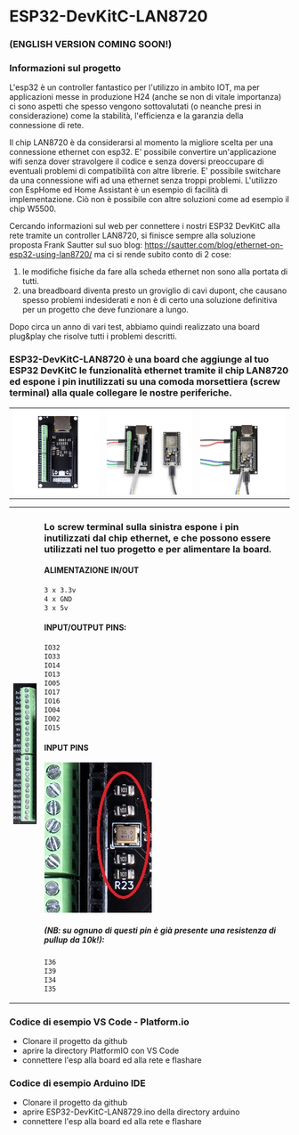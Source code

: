 # ESP32-DevKitC-LAN8720

### (ENGLISH VERSION COMING SOON!)

### Informazioni sul progetto

L'esp32 è un controller fantastico per l'utilizzo in ambito IOT, ma per applicazioni messe in produzione H24 (anche se non di vitale importanza) ci sono aspetti che spesso vengono sottovalutati (o neanche presi in considerazione) come la stabilità, l'efficienza e la garanzia della connessione di rete. 
 
Il chip LAN8720 è da considerarsi al momento la migliore scelta per una connessione ethernet con esp32. E' possibile convertire un'applicazione wifi senza dover stravolgere il codice e senza doversi preoccupare di eventuali problemi di compatibilità con altre librerie. E' possibile switchare da una connessione wifi ad una ethernet senza troppi problemi. L'utilizzo con EspHome ed Home Assistant è un esempio di facilità di implementazione.
Ciò non è possibile con altre soluzioni come ad esempio il chip W5500. 

Cercando informazioni sul web per connettere i nostri ESP32 DevKitC alla rete tramite un controller LAN8720, si finisce sempre alla soluzione proposta Frank Sautter sul suo blog: https://sautter.com/blog/ethernet-on-esp32-using-lan8720/ ma ci si rende subito conto di 2 cose: 

1) le modifiche fisiche da fare alla scheda ethernet non sono alla portata di tutti.
2) una breadboard diventa presto un groviglio di cavi dupont, che causano spesso problemi indesiderati e non è di certo una soluzione definitiva per un progetto che deve funzionare a lungo.

Dopo circa un anno di vari test, abbiamo quindi realizzato una board plug&play che risolve tutti i problemi descritti.

### ESP32-DevKitC-LAN8720 è una board che aggiunge al tuo ESP32 DevKitC le funzionalità ethernet tramite il chip LAN8720 ed espone i pin inutilizzati su una comoda morsettiera (screw terminal) alla quale collegare le nostre periferiche.

<table><tr><td><img src="images/board-ethernet-08-01.jpg" width="400"></td><td><img src="images/board-ethernet-02-01.jpg" width="400"></td><td><img src="images/board-ethernet-01-01.jpg" width="400"></td></tr></table>
<center>
<table><tr><td><img src="images/screw-terminal.jpg"></td><td valign="top">

### Lo screw terminal sulla sinistra espone i pin inutilizzati dal chip ethernet, e che possono essere utilizzati nel tuo progetto e per alimentare la board.

#### ALIMENTAZIONE IN/OUT
  
```
3 x 3.3v
4 x GND
3 x 5v
```  
  
#### INPUT/OUTPUT PINS:
```
IO32
IO33
IO14
IO13
IO05
IO17
IO16
IO04
IO02
IO15
```  
  
#### INPUT PINS
<img src="images/10k_res.jpg">

##### (NB: su ognuno di questi pin è già presente una resistenza di pullup da 10k!):
```
I36
I39
I34
I35
``` 
</td></tr></table>
</center>

### Codice di esempio VS Code - Platform.io

* Clonare il progetto da github
* aprire la directory PlatformIO con VS Code
* connettere l'esp alla board ed alla rete e flashare

### Codice di esempio Arduino IDE

* Clonare il progetto da github
* aprire ESP32-DevKitC-LAN8729.ino della directory arduino
* connettere l'esp alla board ed alla rete e flashare